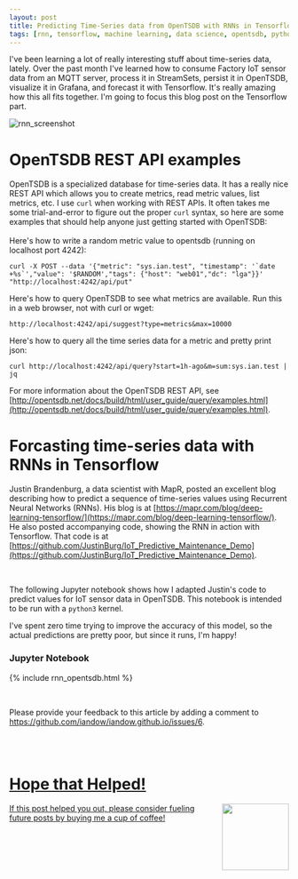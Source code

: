 ```yaml
---
layout: post
title: Predicting Time-Series data from OpenTSDB with RNNs in Tensorflow
tags: [rnn, tensorflow, machine learning, data science, opentsdb, python]
---
```


I've been learning a lot of really interesting stuff about time-series data, lately. Over the past month I've learned how to consume Factory IoT sensor data from an MQTT server, process it in StreamSets, persist it in OpenTSDB, visualize it in Grafana, and forecast it with Tensorflow.  It's really amazing how this all fits together.  I'm going to focus this blog post on the Tensorflow part.

![rnn_screenshot](http://iandow.github.io/img/rnn_screenshot.png)

# OpenTSDB REST API examples

OpenTSDB is a specialized database for time-series data. It has a really nice REST API which allows you to create metrics, read metric values, list metrics, etc. I use `curl` when working with REST APIs. It often takes me some trial-and-error to figure out the proper `curl` syntax, so here are some examples that should help anyone just getting started with OpenTSDB:
<br><br>
Here's how to write a random metric value to opentsdb (running on localhost port 4242):

```
curl -X POST --data '{"metric": "sys.ian.test", "timestamp": '`date +%s`',"value": '$RANDOM',"tags": {"host": "web01","dc": "lga"}}' "http://localhost:4242/api/put"
```
Here's how to query OpenTSDB to see what metrics are available. Run this in a web browser, not with curl or wget:

```
http://localhost:4242/api/suggest?type=metrics&max=10000
```

Here's how to query all the time series data for a metric and pretty print json:

``` 
curl http://localhost:4242/api/query?start=1h-ago&m=sum:sys.ian.test | jq
```

For more information about the OpenTSDB REST API, see
[http://opentsdb.net/docs/build/html/user_guide/query/examples.html](http://opentsdb.net/docs/build/html/user_guide/query/examples.html).

# Forcasting time-series data with RNNs in Tensorflow

Justin Brandenburg, a data scientist with MapR, posted an excellent blog describing how to predict a sequence of time-series values using Recurrent Neural Networks (RNNs). His blog is at
[https://mapr.com/blog/deep-learning-tensorflow/](https://mapr.com/blog/deep-learning-tensorflow/). He also posted accompanying code, showing the RNN in action with Tensorflow. That code is at
[https://github.com/JustinBurg/IoT_Predictive_Maintenance_Demo](https://github.com/JustinBurg/IoT_Predictive_Maintenance_Demo).

<br>

The following Jupyter notebook shows how I adapted Justin's code to predict values for IoT sensor data in OpenTSDB. This notebook is intended to be run with a `python3` kernel.

I've spent zero time trying to improve the accuracy of this model, so the actual predictions are pretty poor, but since it runs, I'm happy!

### Jupyter Notebook

{% include rnn_opentsdb.html %}


<br>
<p>Please provide your feedback to this article by adding a comment to <a href="https://github.com/iandow/iandow.github.io/issues/7">https://github.com/iandow/iandow.github.io/issues/6</a>.</p>

<br><br>
<div class="main-explain-area padding-override jumbotron">
  <a href="https://www.paypal.me/iandownard" title="PayPal donation" target="_blank">
  <h1>Hope that Helped!</h1>
  <img src="http://iandow.github.io/img/starbucks_coffee_cup.png" width="120" style="margin-left: 15px" align="right">
  <p class="margin-override font-override">
    If this post helped you out, please consider fueling future posts by buying me a cup of coffee!</p>
  </a>
  <br>
</div>